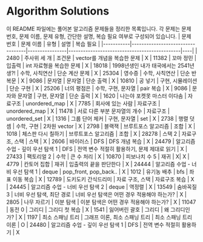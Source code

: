 # Algorithm Solutions

이 README 파일에는 풀어본 알고리즘 문제들을 정리한 목록입니다. 각 문제는 문제 번호, 문제 이름, 문제 유형, 간단한 설명, 복습 필요 여부로 구성되어 있습니다.
| 문제 번호 | 문제 이름 | 유형 | 설명 | 복습 필요 |
|-----------|----------------------------------|----------------|----------------------------------------------|----|
| 2480 | 주사위 세 개 | 조건문 | vector를 개념을 복습한 문제 | X
| 11382 | 꼬마 정민 | 입출력 | int 자료형을 복습한 문제 | X
| 18018 | 1998년생인 내가 태국에서는 2541년생?! | 수학, 사칙연산 | 단순 계산 문제 | X
| 25304 | 영수증 | 수학, 사칙연산 | 단순 반복문 | X
| 9086 | 문자열 | 문자열 | 단순 출력 | X
| 10810 | 공 넣기 | 구현, 시뮬레이션 | 단순 구현 | X
| 25206 | 너의 평점은 | 수학, 구현, 문자열 | pair 복습 | X
| 9086 | 문자와 문자열 | 구현, 문자열 | 단순 출력 | X
| 1620 | 나는야 포켓못 마스터 이다솜 | 자료구조 | unordered_map | X
| 7785 | 회사에 있는 사람 | 자료구조 | unordered_map | X
| 11478 | 서로 다른 부분 문자열의 개수 | 자료구조 | unordered_set | X
| 1316 | 그룹 단어 체커 | 구현, 문자열 | set | X
| 2738 | 행렬 덧셈 | 수학, 구현 | 2차원 vector | X
| 2798 | 블랙잭 | 브루트포스 알고리즘 | 조합 | X
| 1018 | 체스판 다시 칠하기 | 브루트포스 알고리즘 | 조합 | X
| 28278 | 스택 2 | 자료구조, 스택 | 스택 | X
| 2606 | 바이러스 | DFS | DFS 개념 복습 | X
| 24479 | 알고리즘 수업 - 깊이 우선 탐색 1 | DFS | 전역 변수 적절히 활용하기, 문제 제대로 읽기 | X
| 27433 | 팩토리얼 2 | 수학 | 큰 수 처리 | X
| 10870 | 피보나치 수 5 | 재귀 | X| X
| 4779 | 칸토어 집합 | 재귀 | 입출력의 끝을 판단한다 | X
| 24444 | 알고리즘 수업 - 너비 우선 탐색 1 | deque | pop_front, pop_back.. | X
| 1012 | 유기농 배추 | bfs | 좌표 이동 복습 | X
| 12789 | 도키도키 간식드리미 | 자료 구조, 스택 | 자료구조 복습 | X
| 24445 | 알고리즘 수업 - 너비 우선 탐색 2 | deque | 역정렬 | X
| 13549 | 숨바꼭질 3 | 너비 우선 탐색, 최단 경로 | 너비 우선 탐색은 어떤 경우 적용해야 하는가? | X
| 2805 | 나무 자르기 | 이분 탐색 | 이분 탐색은 어떤 경우 적용해야 하는가? | X
| 11047 | 동전 0 | 그리디 | 그리디 첫 복습 | X
| 1541 | 잃어버린 괄호 | 그리디 | 왜 그리디인가? | X
| 1197 | 최소 스패닝 트리 | 그래프 이론, 최소 스패닝 트리 | 최소 스패닝 트리 이론 | O
| 24480 | 알고리즘 수업 - 깊이 우선 탐색 1 | DFS | 전역 변수 적절히 활용하기 | X
